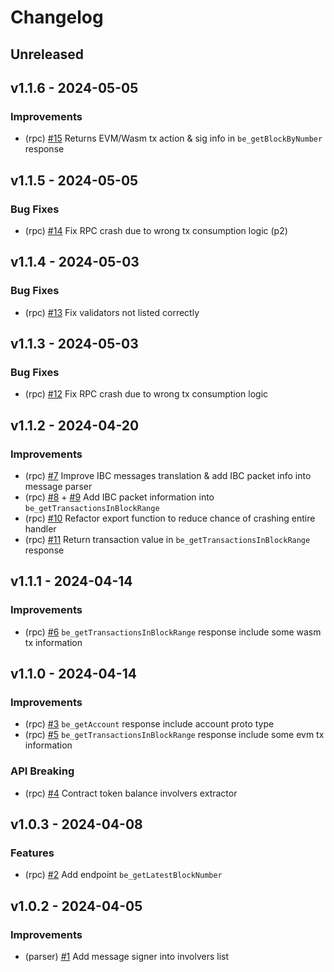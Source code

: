 <!--
Guiding Principles:

Changelogs are for humans, not machines.
There should be an entry for every single version.
The same types of changes should be grouped.
Versions and sections should be linkable.
The latest version comes first.
The release date of each version is displayed.
Mention whether you follow Semantic Versioning.

Usage:

Change log entries are to be added to the Unreleased section under the
appropriate stanza (see below). Each entry should ideally include a tag and
the GitHub issue reference in the following format:

* (<tag>) \#<issue-number> message

Tag must include `sql` if having any changes relate to schema

The issue numbers will later be link-ified during the release process,
so you do not have to worry about including a link manually, but you can if you wish.

Types of changes (Stanzas):

"Features" for new features.
"Improvements" for changes in existing functionality.
"Deprecated" for soon-to-be removed features.
"Bug Fixes" for any bug fixes.
"Schema Breaking" for breaking SQL Schema.
"API Breaking" for breaking API.

If any PR belong to multiple types of change, reference it into all types with only ticket id, no need description (convention)

Ref: https://keepachangelog.com/en/1.0.0/
-->

<!--
Templates for Unreleased:

## Unreleased

### Features

### Improvements

### Bug Fixes

### Schema Breaking

### API Breaking
-->

# Changelog

## Unreleased

## v1.1.6 - 2024-05-05

### Improvements

- (rpc) [#15](https://github.com/bcdevtools/block-explorer-rpc-cosmos/pull/15) Returns EVM/Wasm tx action & sig info in `be_getBlockByNumber` response

## v1.1.5 - 2024-05-05

### Bug Fixes

- (rpc) [#14](https://github.com/bcdevtools/block-explorer-rpc-cosmos/pull/14) Fix RPC crash due to wrong tx consumption logic (p2)

## v1.1.4 - 2024-05-03

### Bug Fixes

- (rpc) [#13](https://github.com/bcdevtools/block-explorer-rpc-cosmos/pull/13) Fix validators not listed correctly

## v1.1.3 - 2024-05-03

### Bug Fixes

- (rpc) [#12](https://github.com/bcdevtools/block-explorer-rpc-cosmos/pull/12) Fix RPC crash due to wrong tx consumption logic

## v1.1.2 - 2024-04-20

### Improvements

- (rpc) [#7](https://github.com/bcdevtools/block-explorer-rpc-cosmos/pull/7) Improve IBC messages translation & add IBC packet info into message parser
- (rpc) [#8](https://github.com/bcdevtools/block-explorer-rpc-cosmos/pull/8) + [#9](https://github.com/bcdevtools/block-explorer-rpc-cosmos/pull/9) Add IBC packet information into `be_getTransactionsInBlockRange`
- (rpc) [#10](https://github.com/bcdevtools/block-explorer-rpc-cosmos/pull/10) Refactor export function to reduce chance of crashing entire handler
- (rpc) [#11](https://github.com/bcdevtools/block-explorer-rpc-cosmos/pull/11) Return transaction value in `be_getTransactionsInBlockRange` response

## v1.1.1 - 2024-04-14

### Improvements

- (rpc) [#6](https://github.com/bcdevtools/block-explorer-rpc-cosmos/pull/6) `be_getTransactionsInBlockRange` response include some wasm tx information

## v1.1.0 - 2024-04-14

### Improvements

- (rpc) [#3](https://github.com/bcdevtools/block-explorer-rpc-cosmos/pull/3) `be_getAccount` response include account proto type
- (rpc) [#5](https://github.com/bcdevtools/block-explorer-rpc-cosmos/pull/5) `be_getTransactionsInBlockRange` response include some evm tx information

### API Breaking

- (rpc) [#4](https://github.com/bcdevtools/block-explorer-rpc-cosmos/pull/4) Contract token balance involvers extractor

## v1.0.3 - 2024-04-08

### Features

- (rpc) [#2](https://github.com/bcdevtools/block-explorer-rpc-cosmos/pull/2) Add endpoint `be_getLatestBlockNumber`

## v1.0.2 - 2024-04-05

### Improvements

- (parser) [#1](https://github.com/bcdevtools/block-explorer-rpc-cosmos/pull/1) Add message signer into involvers list
